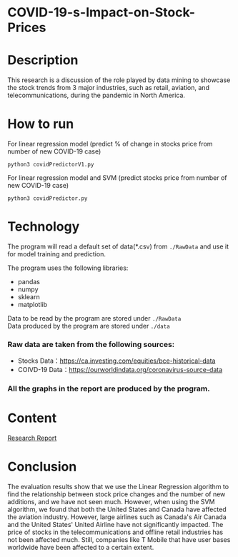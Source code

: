 # COVID-19-s-Impact-on-Stock-Prices

# Description
This research is a discussion of the role played by data mining to showcase the stock trends from 3 major industries, such as retail, aviation, and telecommunications, during the pandemic in North America.

# How to run

For linear regression model (predict % of change in stocks price from number of new COVID-19 case)  

`python3 covidPredictorV1.py`

For linear regression model and SVM (predict stocks price from number of new COVID-19 case)  

`python3 covidPredictor.py`

# Technology
The program will read a default set of data(*.csv) from `./RawData` and use it for model training and prediction.

The program uses the following libraries:
* pandas
* numpy
* sklearn
* matplotlib

Data to be read by the program are stored under `./RawData`  
Data produced by the program are stored under `./data`


### Raw data are taken from the following sources:
* Stocks Data：https://ca.investing.com/equities/bce-historical-data
* COIVD-19 Data：https://ourworldindata.org/coronavirus-source-data


### All the graphs in the report are produced by the program.

# Content
[Research Report](https://github.com/Codylyp/COVID-19-s-Impact-on-Stock-Prices/blob/main/project-report.pdf)

# Conclusion
The evaluation results show that we use the Linear Regression algorithm to find the relationship between stock price changes and the number of new additions, and we have not seen much. However, when using the SVM algorithm, we found that both the United States and Canada have affected the aviation industry. However, large airlines such as Canada's Air Canada and the United States' United Airline have not significantly impacted. The price of stocks in the telecommunications and offline retail industries has not been affected much. Still, companies like T Mobile that have user bases worldwide have been affected to a certain extent.
